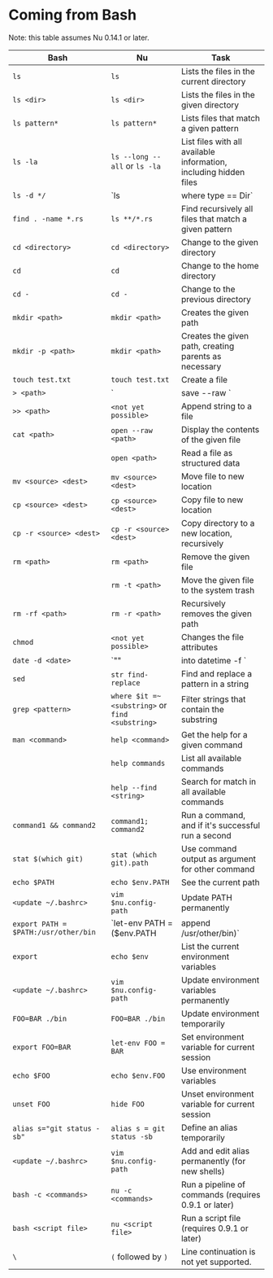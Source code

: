 # Coming from Bash

Note: this table assumes Nu 0.14.1 or later.

| Bash                                 | Nu                                                    | Task                                                                                                   |
| ------------------------------------ | ----------------------------------------------------- | ------------------------------------------------------------------------------------------------------ |
| `ls`                                 | `ls`                                                  | Lists the files in the current directory                                                               |
| `ls <dir>`                           | `ls <dir>`                                            | Lists the files in the given directory                                                                 |
| `ls pattern*`                        | `ls pattern*`                                         | Lists files that match a given pattern                                                                 |
| `ls -la`                             | `ls --long --all` or `ls -la`                         | List files with all available information, including hidden files                                      |
| `ls -d */`                           | `ls | where type == Dir`                             | List directories                                                                                       |
| `find . -name *.rs`                  | `ls **/*.rs`                                          | Find recursively all files that match a given pattern                                                  |
| `cd <directory>`                     | `cd <directory>`                                      | Change to the given directory                                                                          |
| `cd`                                 | `cd`                                                  | Change to the home directory                                                                           |
| `cd -`                               | `cd -`                                                | Change to the previous directory                                                                       |
| `mkdir <path>`                       | `mkdir <path>`                                        | Creates the given path                                                                                 |
| `mkdir -p <path>`                    | `mkdir <path>`                                        | Creates the given path, creating parents as necessary                                                  |
| `touch test.txt`                     | `touch test.txt`                                      | Create a file                                                                                          |
| `> <path>`                           | `| save --raw <path>`                                | Save string into a file                                                                                |
| `>> <path>`                          | `<not yet possible>`                                  | Append string to a file                                                                                |
| `cat <path>`                         | `open --raw <path>`                                   | Display the contents of the given file                                                                 |
|                                      | `open <path>`                                         | Read a file as structured data                                                                         |
| `mv <source> <dest>`                 | `mv <source> <dest>`                                  | Move file to new location                                                                              |
| `cp <source> <dest>`                 | `cp <source> <dest>`                                  | Copy file to new location                                                                              |
| `cp -r <source> <dest>`              | `cp -r <source> <dest>`                               | Copy directory to a new location, recursively                                                          |
| `rm <path>`                          | `rm <path>`                                           | Remove the given file                                                                                  |
|                                      | `rm -t <path>`                                        | Move the given file to the system trash                                                                |
| `rm -rf <path>`                      | `rm -r <path>`                                        | Recursively removes the given path                                                                     |
| `chmod`                              | `<not yet possible>`                                  | Changes the file attributes                                                                            |
| `date -d <date>`                     | `"<date>" | into datetime -f <format>`               | Parse a date ([format documentation](https://docs.rs/chrono/0.4.15/chrono/format/strftime/index.html)) |
| `sed`                                | `str find-replace`                                    | Find and replace a pattern in a string                                                                 |
| `grep <pattern>`                     | `where $it =~ <substring>` or `find <substring>`      | Filter strings that contain the substring                                                              |
| `man <command>`                      | `help <command>`                                      | Get the help for a given command                                                                       |
|                                      | `help commands`                                       | List all available commands                                                                            |
|                                      | `help --find <string>`                                | Search for match in all available commands                                                             |
| `command1 && command2`               | `command1; command2`                                  | Run a command, and if it's successful run a second                                                     |
| `stat $(which git)`                  | `stat (which git).path`                               | Use command output as argument for other command                                                       |
| `echo $PATH`                         | `echo $env.PATH`                                      | See the current path                                                                                   |
| `<update ~/.bashrc>`                 | `vim $nu.config-path`                                 | Update PATH permanently                                                                                |
| `export PATH = $PATH:/usr/other/bin` | `let-env PATH = ($env.PATH | append /usr/other/bin)` | Update PATH temporarily                                                                                |
| `export`                             | `echo $env`                                           | List the current environment variables                                                                 |
| `<update ~/.bashrc>`                 | `vim $nu.config-path`                                 | Update environment variables permanently                                                               |
| `FOO=BAR ./bin`                      | `FOO=BAR ./bin`                                       | Update environment temporarily                                                                         |
| `export FOO=BAR`                     | `let-env FOO = BAR`                                   | Set environment variable for current session                                                           |
| `echo $FOO`                          | `echo $env.FOO`                                       | Use environment variables                                                                              |
| `unset FOO`                          | `hide FOO`                                            | Unset environment variable for current session                                                         |
| `alias s="git status -sb"`           | `alias s = git status -sb`                            | Define an alias temporarily                                                                            |
| `<update ~/.bashrc>`                 | `vim $nu.config-path`                                 | Add and edit alias permanently (for new shells)                                                        |
| `bash -c <commands>`                 | `nu -c <commands>`                                    | Run a pipeline of commands (requires 0.9.1 or later)                                                   |
| `bash <script file>`                 | `nu <script file>`                                    | Run a script file (requires 0.9.1 or later)                                                            |
| `\`                                  | `(` followed by `)`                                   | Line continuation is not yet supported.                                                                |
